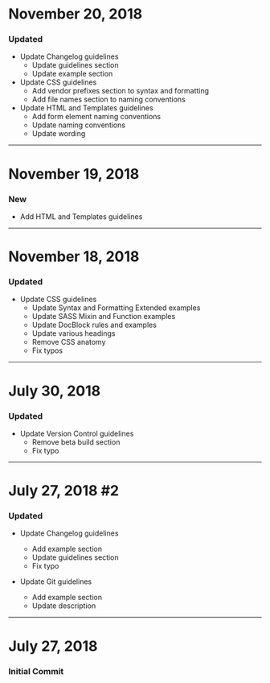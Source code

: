 # November 20, 2018

### Updated
- Update Changelog guidelines
    - Update guidelines section
    - Update example section
- Update CSS guidelines
    - Add vendor prefixes section to syntax and formatting
    - Add file names section to naming conventions
- Update HTML and Templates guidelines
    - Add form element naming conventions
    - Update naming conventions
    - Update wording


-----


# November 19, 2018

### New
- Add HTML and Templates guidelines


-----


# November 18, 2018

### Updated
- Update CSS guidelines
    - Update Syntax and Formatting Extended examples
    - Update SASS Mixin and Function examples
    - Update DocBlock rules and examples
    - Update various headings
    - Remove CSS anatomy
    - Fix typos


-----


# July 30, 2018

### Updated
- Update Version Control guidelines
    - Remove beta build section
    - Fix typo


-----


# July 27, 2018 #2

### Updated
- Update Changelog guidelines
    - Add example section
    - Update guidelines section
    - Fix typo

- Update Git guidelines
    - Add example section
    - Update description


-----


# July 27, 2018

### Initial Commit
